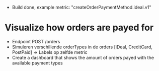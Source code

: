 - Build done, example metric: "createOrderPaymentMethod.ideal.v1"

# Visualize how orders are payed for

- Endpoint POST /orders
- Simuleren verschillende orderTypes in de orders [iDeal, CreditCard, PostPaid] => Labels op zelfde metric
- Create a dashboard that shows the amount of orders payed with the available payment types

